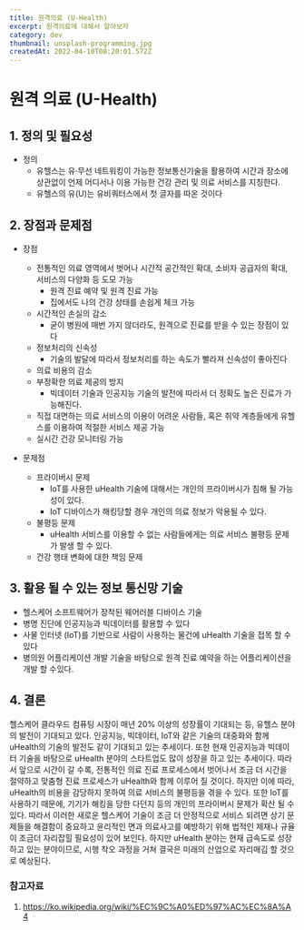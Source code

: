 ```yaml
---
title: 원격의료 (U-Health)
excerpt: 원격의료에 대해서 알아보자
category: dev
thumbnail: unsplash-programming.jpg
createdAt: 2022-04-10T08:20:01.572Z
---
```

# 원격 의료 (U-Health)

## 1. 정의 및 필요성
* 정의
	* 유헬스는 유·무선 네트워킹이 가능한 정보통신기술을 활용하여 시간과 장소에 상관없이 언제 어디서나 이용 가능한 건강 관리 및 의료 서비스를 지칭한다.
    * 유헬스의 유(U)는 유비쿼터스에서 첫 글자를 따온 것이다

## 2. 장점과 문제점
* 장점
	* 전통적인 의료 영역에서 벗어나 시간적 공간적인 확대, 소비자 공급자의 확대, 서비스의 다양화 등 도모 가능
    	* 원격 진료 예약 및 원격 진료 가능
        * 집에서도 나의 건강 상태를 손쉽게 체크 가능
    * 시간적인 손실의 감소
    	* 굳이 병원에 매번 가지 않더라도, 원격으로 진료를 받을 수 있는 장점이 있다
    * 정보처리의 신속성
    	* 기술의 발달에 따라서 정보처리를 하는 속도가 빨라져 신속성이 좋아진다
    * 의료 비용의 감소
    * 부정확한 의료 제공의 방지
    	* 빅데이터 기술과 인공지능 기술의 발전에 따라서 더 정확도 높은 진료가 가능해진다.
    * 직접 대면하는 의료 서비스의 이용이 어려운 사람들, 혹은 취약 계층들에게 유헬스를 이용하여 적절한 서비스 제공 가능
    * 실시간 건강 모니터링 가능

* 문제점
	* 프라이버시 문제
    	* IoT를 사용한 uHealth 기술에 대해서는 개인의 프라이버시가 침해 될 가능성이 있다.
        * IoT 디바이스가 해킹당할 경우 개인의 의료 정보가 악용될 수 있다.
    * 불평등 문제
    	* uHealth 서비스를 이용할 수 없는 사람들에게는 의료 서비스 불평등 문제가 발생 할 수 있다.
    * 건강 행태 변화에 대한 책임 문제

## 3. 활용 될 수 있는 정보 통신망 기술
* 헬스케어 소프트웨어가 장착된 웨어러블 디바이스 기술
* 병명 진단에 인공지능과 빅데이터를 활용할 수 있다
* 사물 인터넷 (IoT)를 기반으로 사람이 사용하는 물건에 uHealth 기술을 접목 할 수 있다
* 병의원 어플리케이션 개발 기술을 바탕으로 원격 진료 예약을 하는 어플리케이션을 개발 할 수있다.

## 4. 결론

헬스케어 클라우드 컴퓨팅 시장이 매년 20% 이상의 성장률이 기대되는 등, 유헬스 분야의 발전이 기대되고 있다.
인공지능, 빅데이터, IoT와 같은 기술의 대중화와 함께 uHealth의 기술의 발전도 같이 기대되고 있는 추세이다.
또한 현재 인공지능과 빅데이터 기술을 바탕으로 uHealth 분야의 스타트업도 많이 성장을 하고 있는 추세이다.
따라서 앞으로 시간이 갈 수록, 전통적인 의료 진료 프로세스에서 벗어나서 조금 더 시간을 절약하고 맞춤형 진료 프로세스가 uHealth와 함께 이루어 질 것이다.
하지만 이에 따라, uHealth의 비용을 감당하지 못하여 의료 서비스의 불평등을 겪을 수 있다.
또한 IoT를 사용하기 때문에, 기기가 해킹을 당한 다던지 등의 개인의 프라이버시 문제가 확산 될 수 있다.
따라서 이러한 새로운 헬스케어 기술이 조금 더 안정적으로 서비스 되려면 상기 문제들을 해결함이 중요하고 윤리적인 면과 의료사고를 예방하기 위해 법적인 제재나 규율이 조금더 자리잡힐 필요성이 있어 보인다.
하지만 uHealth 분야는 현재 급속도로 성장하고 있는 분야이므로, 시행 착오 과정을 거쳐 결국은 미래의 산업으로 자리매김 할 것으로 예상된다.

### 참고자료
1. https://ko.wikipedia.org/wiki/%EC%9C%A0%ED%97%AC%EC%8A%A4